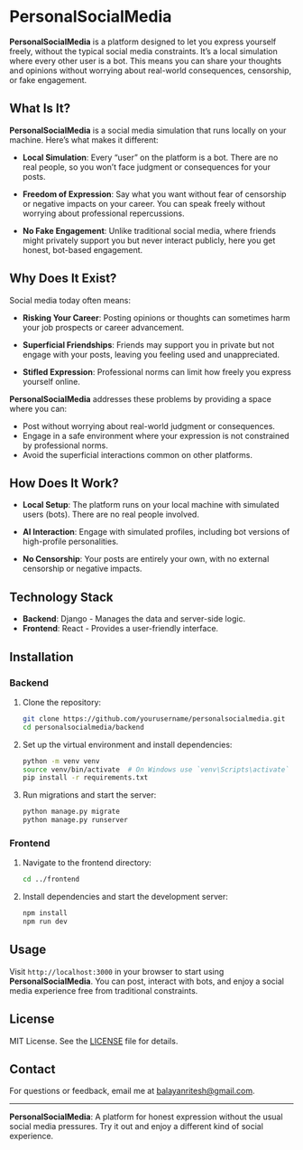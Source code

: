 # PersonalSocialMedia

**PersonalSocialMedia** is a platform designed to let you express yourself freely, without the typical social media constraints. It’s a local simulation where every other user is a bot. This means you can share your thoughts and opinions without worrying about real-world consequences, censorship, or fake engagement.

## What Is It?

**PersonalSocialMedia** is a social media simulation that runs locally on your machine. Here’s what makes it different:

- **Local Simulation**: Every “user” on the platform is a bot. There are no real people, so you won’t face judgment or consequences for your posts.
  
- **Freedom of Expression**: Say what you want without fear of censorship or negative impacts on your career. You can speak freely without worrying about professional repercussions.

- **No Fake Engagement**: Unlike traditional social media, where friends might privately support you but never interact publicly, here you get honest, bot-based engagement.

## Why Does It Exist?

Social media today often means:

- **Risking Your Career**: Posting opinions or thoughts can sometimes harm your job prospects or career advancement.

- **Superficial Friendships**: Friends may support you in private but not engage with your posts, leaving you feeling used and unappreciated.

- **Stifled Expression**: Professional norms can limit how freely you express yourself online.

**PersonalSocialMedia** addresses these problems by providing a space where you can:

- Post without worrying about real-world judgment or consequences.
- Engage in a safe environment where your expression is not constrained by professional norms.
- Avoid the superficial interactions common on other platforms.

## How Does It Work?

- **Local Setup**: The platform runs on your local machine with simulated users (bots). There are no real people involved.
  
- **AI Interaction**: Engage with simulated profiles, including bot versions of high-profile personalities.

- **No Censorship**: Your posts are entirely your own, with no external censorship or negative impacts.

## Technology Stack

- **Backend**: Django - Manages the data and server-side logic.
- **Frontend**: React - Provides a user-friendly interface.

## Installation

### Backend

1. Clone the repository:
   ```bash
   git clone https://github.com/yourusername/personalsocialmedia.git
   cd personalsocialmedia/backend
   ```

2. Set up the virtual environment and install dependencies:
   ```bash
   python -m venv venv
   source venv/bin/activate  # On Windows use `venv\Scripts\activate`
   pip install -r requirements.txt
   ```

3. Run migrations and start the server:
   ```bash
   python manage.py migrate
   python manage.py runserver
   ```

### Frontend

1. Navigate to the frontend directory:
   ```bash
   cd ../frontend
   ```

2. Install dependencies and start the development server:
   ```bash
   npm install
   npm run dev
   ```

## Usage

Visit `http://localhost:3000` in your browser to start using **PersonalSocialMedia**. You can post, interact with bots, and enjoy a social media experience free from traditional constraints.

## License

MIT License. See the [LICENSE](LICENSE) file for details.

## Contact

For questions or feedback, email me at [balayanritesh@gmail.com](mailto:balayanritesh@gmail.com).

---

**PersonalSocialMedia**: A platform for honest expression without the usual social media pressures. Try it out and enjoy a different kind of social experience.
